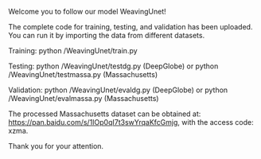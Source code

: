 Welcome you to follow our model WeavingUnet!

The complete code for training, testing, and validation has been uploaded. You can run it by importing the data from different datasets.

Training: python /WeavingUnet/train.py

Testing: python /WeavingUnet/testdg.py (DeepGlobe) or python /WeavingUnet/testmassa.py (Massachusetts)

Validation: python /WeavingUnet/evaldg.py (DeepGlobe) or python /WeavingUnet/evalmassa.py (Massachusetts)

The processed Massachusetts dataset can be obtained at: https://pan.baidu.com/s/1IOp0qI7t3swYrqaKfcGmjg, with the access code: xzma.

Thank you for your attention.
